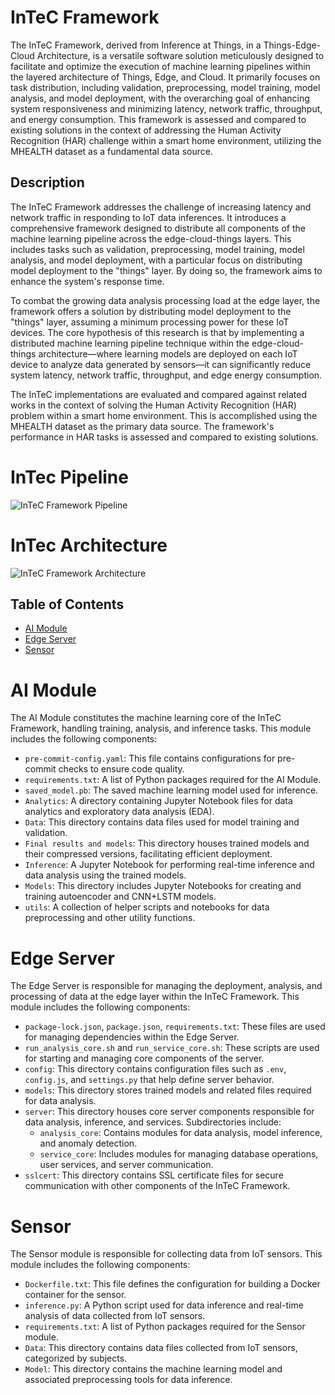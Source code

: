 # InTeC Framework

The InTeC Framework, derived from Inference at Things, in a Things-Edge-Cloud Architecture, is a versatile software solution meticulously designed to facilitate and optimize the execution of machine learning pipelines within the layered architecture of Things, Edge, and Cloud. It primarily focuses on task distribution, including validation, preprocessing, model training, model analysis, and model deployment, with the overarching goal of enhancing system responsiveness and minimizing latency, network traffic, throughput, and energy consumption. This framework is assessed and compared to existing solutions in the context of addressing the Human Activity Recognition (HAR) challenge within a smart home environment, utilizing the MHEALTH dataset as a fundamental data source.

## Description

The InTeC Framework addresses the challenge of increasing latency and network traffic in responding to IoT data inferences. It introduces a comprehensive framework designed to distribute all components of the machine learning pipeline across the edge-cloud-things layers. This includes tasks such as validation, preprocessing, model training, model analysis, and model deployment, with a particular focus on distributing model deployment to the "things" layer. By doing so, the framework aims to enhance the system's response time.

To combat the growing data analysis processing load at the edge layer, the framework offers a solution by distributing model deployment to the "things" layer, assuming a minimum processing power for these IoT devices. The core hypothesis of this research is that by implementing a distributed machine learning pipeline technique within the edge-cloud-things architecture—where learning models are deployed on each IoT device to analyze data generated by sensors—it can significantly reduce system latency, network traffic, throughput, and edge energy consumption.

The InTeC implementations are evaluated and compared against related works in the context of solving the Human Activity Recognition (HAR) problem within a smart home environment. This is accomplished using the MHEALTH dataset as the primary data source. The framework's performance in HAR tasks is assessed and compared to existing solutions.

# InTec Pipeline

![InTeC Framework Pipeline](https://github.com/hlarian/InTeC_Framework/blob/0488dc5cfa1024b5793774173853cdc9ca2a5d05/Diagrams/pipeline.png)

# InTec Architecture

![InTeC Framework Architecture](https://github.com/hlarian/InTeC_Framework/blob/0488dc5cfa1024b5793774173853cdc9ca2a5d05/Diagrams/architecture.png)


## Table of Contents

- [AI Module](#ai-module)
- [Edge Server](#edge-server)
- [Sensor](#sensor)

# AI Module

The AI Module constitutes the machine learning core of the InTeC Framework, handling training, analysis, and inference tasks. This module includes the following components:

- `pre-commit-config.yaml`: This file contains configurations for pre-commit checks to ensure code quality.
- `requirements.txt`: A list of Python packages required for the AI Module.
- `saved_model.pb`: The saved machine learning model used for inference.
- `Analytics`: A directory containing Jupyter Notebook files for data analytics and exploratory data analysis (EDA).
- `Data`: This directory contains data files used for model training and validation.
- `Final results and models`: This directory houses trained models and their compressed versions, facilitating efficient deployment.
- `Inference`: A Jupyter Notebook for performing real-time inference and data analysis using the trained models.
- `Models`: This directory includes Jupyter Notebooks for creating and training autoencoder and CNN+LSTM models.
- `utils`: A collection of helper scripts and notebooks for data preprocessing and other utility functions.

# Edge Server

The Edge Server is responsible for managing the deployment, analysis, and processing of data at the edge layer within the InTeC Framework. This module includes the following components:

- `package-lock.json`, `package.json`, `requirements.txt`: These files are used for managing dependencies within the Edge Server.
- `run_analysis_core.sh` and `run_service_core.sh`: These scripts are used for starting and managing core components of the server.
- `config`: This directory contains configuration files such as `.env`, `config.js`, and `settings.py` that help define server behavior.
- `models`: This directory stores trained models and related files required for data analysis.
- `server`: This directory houses core server components responsible for data analysis, inference, and services. Subdirectories include:
  - `analysis_core`: Contains modules for data analysis, model inference, and anomaly detection.
  - `service_core`: Includes modules for managing database operations, user services, and server communication.
- `sslcert`: This directory contains SSL certificate files for secure communication with other components of the InTeC Framework.

# Sensor

The Sensor module is responsible for collecting data from IoT sensors. This module includes the following components:

- `Dockerfile.txt`: This file defines the configuration for building a Docker container for the sensor.
- `inference.py`: A Python script used for data inference and real-time analysis of data collected from IoT sensors.
- `requirements.txt`: A list of Python packages required for the Sensor module.
- `Data`: This directory contains data files collected from IoT sensors, categorized by subjects.
- `Model`: This directory contains the machine learning model and associated preprocessing tools for data inference.
